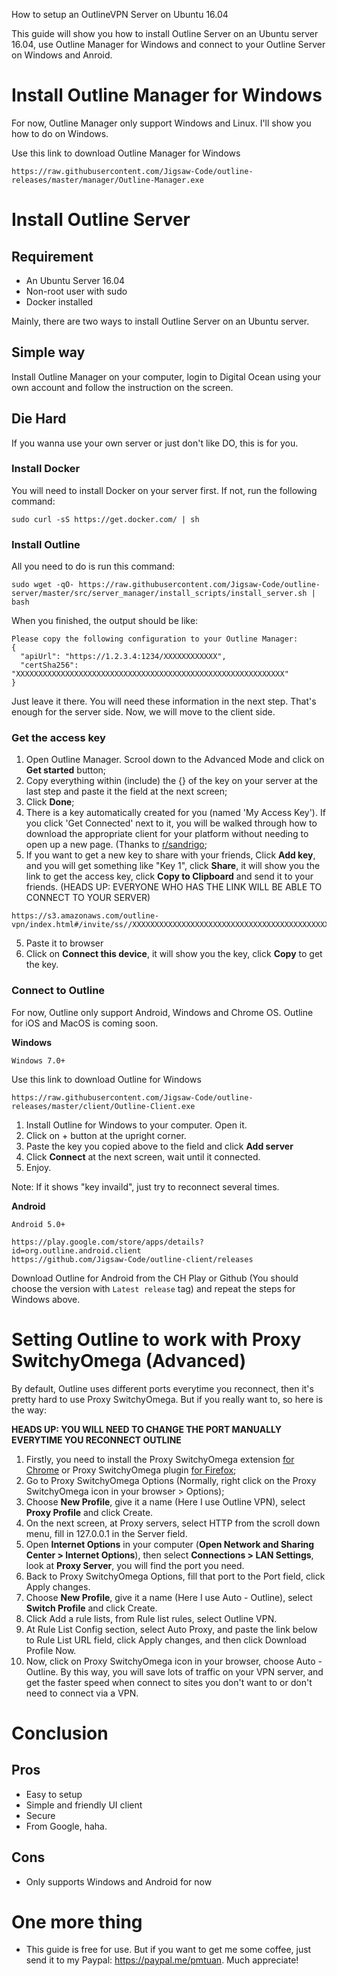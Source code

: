 How to setup an OutlineVPN Server on Ubuntu 16.04

This guide will show you how to install Outline Server on an Ubuntu server 16.04, use Outline Manager for Windows and connect to your Outline Server on Windows and Anroid.

# Install Outline Manager for Windows

For now, Outline Manager only support Windows and Linux. I'll show you how to do on Windows.

Use this link to download Outline Manager for Windows
~~~~
https://raw.githubusercontent.com/Jigsaw-Code/outline-releases/master/manager/Outline-Manager.exe
~~~~

# Install Outline Server

## Requirement
* An Ubuntu Server 16.04
* Non-root user with sudo
* Docker installed

Mainly, there are two ways to install Outline Server on an Ubuntu server.

## Simple way

Install Outline Manager on your computer, login to Digital Ocean using your own account and follow the instruction on the screen.

## Die Hard

If you wanna use your own server or just don't like DO, this is for you.

### Install Docker

You will need to install Docker on your server first. If not, run the following command:

~~~~
sudo curl -sS https://get.docker.com/ | sh
~~~~

### Install Outline

All you need to do is run this command:

~~~~
sudo wget -qO- https://raw.githubusercontent.com/Jigsaw-Code/outline-server/master/src/server_manager/install_scripts/install_server.sh | bash
~~~~

When you finished, the output should be like:

~~~~
Please copy the following configuration to your Outline Manager:
{ 
  "apiUrl": "https://1.2.3.4:1234/XXXXXXXXXXXX", 
  "certSha256": "XXXXXXXXXXXXXXXXXXXXXXXXXXXXXXXXXXXXXXXXXXXXXXXXXXXXXXXXXXXX" 
}
~~~~

Just leave it there. You will need these information in the next step. That's enough for the server side. Now, we will move to the client side.

### Get the access key

1. Open Outline Manager. Scrool down to the Advanced Mode and click on **Get started** button;
2. Copy everything within (include) the {}  of the key on your server at the last step and paste it the field at the next screen;
3. Click **Done**;
4. There is a key automatically created for you (named 'My Access Key'). If you click 'Get Connected' next to it, you will be walked through how to download the appropriate client for your platform without needing to open up a new page. (Thanks to [r/sandrigo](https://www.reddit.com/user/sandrigo);
5. If you want to get a new key to share with your friends, Click **Add key**, and you will get something like "Key 1", click **Share**, it will show you the link to get the access key, click **Copy to Clipboard** and send it to your friends. (HEADS UP: EVERYONE WHO HAS THE LINK WILL BE ABLE TO CONNECT TO YOUR SERVER)

~~~~
https://s3.amazonaws.com/outline-vpn/index.html#/invite/ss//XXXXXXXXXXXXXXXXXXXXXXXXXXXXXXXXXXXXXXXXXXXXXXXXXX
~~~~

5. Paste it to browser
6. Click on **Connect this device**, it will show you the key, click **Copy** to get the key.

### Connect to Outline

For now, Outline only support Android, Windows and Chrome OS. Outline for iOS and MacOS is coming soon.

**Windows**

~~~~
Windows 7.0+
~~~~

Use this link to download Outline for Windows
~~~~
https://raw.githubusercontent.com/Jigsaw-Code/outline-releases/master/client/Outline-Client.exe
~~~~

1. Install Outline for Windows to your computer. Open it.
2. Click on + button at the upright corner.
3. Paste the key you copied above to the field and click **Add server**
4. Click **Connect** at the next screen, wait until it connected.
5. Enjoy.

Note: If it shows "key invaild", just try to reconnect several times.

**Android**

~~~~
Android 5.0+
~~~~

~~~~
https://play.google.com/store/apps/details?id=org.outline.android.client
https://github.com/Jigsaw-Code/outline-client/releases
~~~~

Download Outline for Android from the CH Play or Github (You should choose the version with `Latest release` tag) and repeat the steps for Windows above.

# Setting Outline to work with Proxy SwitchyOmega (Advanced)

By default, Outline uses different ports everytime you reconnect, then it's pretty hard to use Proxy SwitchyOmega. But if you really want to, so here is the way:

**HEADS UP: YOU WILL NEED TO CHANGE THE PORT MANUALLY EVERYTIME YOU RECONNECT OUTLINE**

1. Firstly, you need to install the Proxy SwitchyOmega extension [for Chrome](https://chrome.google.com/webstore/detail/padekgcemlokbadohgkifijomclgjgif) or Proxy SwitchyOmega plugin [for Firefox](https://addons.mozilla.org/en-US/firefox/addon/switchyomega/);
2. Go to Proxy SwitchyOmega Options (Normally, right click on the Proxy SwitchyOmega icon in your browser > Options);
3. Choose **New Profile**, give it a name (Here I use Outline VPN), select **Proxy Profile** and click Create.
4. On the next screen, at Proxy servers, select HTTP from the scroll down menu, fill in 127.0.0.1 in the Server field.
5. Open **Internet Options** in your computer (**Open Network and Sharing Center > Internet Options**), then select **Connections > LAN Settings**, look at **Proxy Server**, you will find the port you need.
6. Back to Proxy SwitchyOmega Options, fill that port to the Port field, click Apply changes.
7. Choose **New Profile**, give it a name (Here I use Auto - Outline), select **Switch Profile** and click Create.
8. Click Add a rule lists, from Rule list rules, select Outline VPN.
9. At Rule List Config section, select Auto Proxy, and paste the link below to Rule List URL field, click Apply changes, and then click Download Profile Now.
10. Now, click on Proxy SwitchyOmega icon in your browser, choose Auto - Outline. By this way, you will save lots of traffic on your VPN server, and get the faster speed when connect to sites you don't want to or don't need to connect via a VPN.

# Conclusion

## Pros
- Easy to setup
- Simple and friendly UI client
- Secure
- From Google, haha.

## Cons
- Only supports Windows and Android for now

# One more thing
- This guide is free for use. But if you want to get me some coffee, just send it to my Paypal: https://paypal.me/pmtuan. Much appreciate!